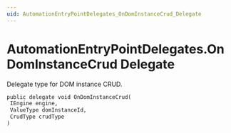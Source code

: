 ```yaml
---
uid: AutomationEntryPointDelegates_OnDomInstanceCrud_Delegate
---
```


# AutomationEntryPointDelegates.OnDomInstanceCrud Delegate

Delegate type for DOM instance CRUD.

```txt
public delegate void OnDomInstanceCrud(
 IEngine engine,
 ValueType domInstanceId,
 CrudType crudType
)
```
